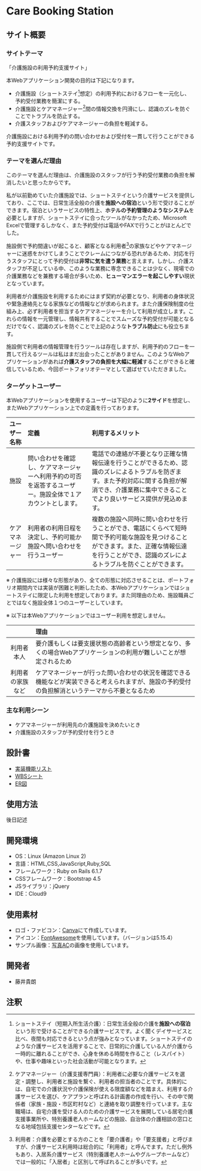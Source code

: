 # Care Booking Station

## サイト概要
### サイトテーマ
「介護施設の利用予約支援サイト」

本Webアプリケーション開発の目的は下記になります。
- 介護施設（ショートステイ[^1]想定）の利用予約におけるフローを一元化し、予約受付業務を簡潔にする。
- 介護施設とケアマネージャー[^2]間の情報交換を円滑にし、認識のズレを防ぐことでトラブルを防止する。
- 介護スタッフおよびケアマネージャーの負担を軽減する。

介護施設における利用予約の問い合わせおよび受付を一貫して行うことができる予約支援サイトです。

### テーマを選んだ理由
このテーマを選んだ理由は、介護施設のスタッフが行う予約受付業務の負担を解消したいと思ったからです。

私が以前勤めていた介護施設では、ショートステイという介護サービスを提供しており、ここでは、日常生活全般の介護を**施設への宿泊**という形で受けることができます。宿泊というサービスの特性上、**ホテルの予約管理のようなシステム**を必要としますが、ショートステイに合ったツールがなかったため、Microsoft Excelで管理するしかなく、また予約受付は電話やFAXで行うことがほとんどでした。

施設側で予約間違いが起こると、顧客となる利用者[^3]の家族などやケアマネージャーに迷惑をかけてしまうことでクレームにつながる恐れがあるため、対応を行うスタッフにとって予約受付は**非常に気を遣う業務**と言えます。しかし、介護スタッフが不足している中、このような業務に専念できることは少なく、現場での介護業務などを兼務する場合が多いため、**ヒューマンエラーを起こしやすい**現状となっています。

利用者が介護施設を利用するためにはまず契約が必要となり、利用者の身体状況や緊急連絡先となる家族などの情報などが求められます。また介護保険制度の仕組み上、必ず利用者を担当するケアマネージャーを介して利用が成立します。これらの情報を一元管理し、情報共有することでスムーズな予約受付が可能となるだけでなく、認識のズレを防ぐことで上記のような**トラブル防止**にも役立ちます。

施設側で利用者の情報管理を行うツールは存在しますが、利用予約のフローを一貫して行えるツールは私はまだ出会ったことがありません。このようなWebアプリケーションがあれば**介護スタッフの負担を大幅に軽減**することができると確信しているため、今回ポートフォリオテーマとして選ばせていただきました。

### ターゲットユーザー
本Webアプリケーションを使用するユーザーは下記のように**2サイド**を想定し、またWebアプリケーション上での定義を行っております。

|ユーザー名称|定義|利用するメリット|
| :----: | :---- | :---- |
|施設|問い合わせを確認し、ケアマネージャーへ利用予約の可否を返答するユーザー。施設全体で１アカウントとします。|電話での連絡が不要となり正確な情報伝達を行うことができるため、認識のズレによるトラブルを防ぎます。また予約対応に関する負担が解消でき、介護業務に集中できることでより良いサービス提供が見込めます。|
|ケアマネージャー|利用者の利用日程を決定し、予約可能か施設へ問い合わせを行うユーザー|複数の施設へ同時に問い合わせを行うことができ、電話にくらべて短時間で予約可能な施設を見つけることができます。また、正確な情報伝達を行うことができ、認識のズレによるトラブルを防ぐことができます。|

※ 介護施設には様々な形態があり、全ての形態に対応させることは、ポートフォリオ期間内では実装が困難と判断したため、本Webアプリケーションではショートステイに限定した利用を想定しております。また同理由のため、施設職員ごとではなく施設全体１つのユーザーとしています。

※ 以下は本Webアプリケーションではユーザー利用を想定しません。

||理由|
| :----: | :---- |
|利用者本人|要介護もしくは要支援状態の高齢者という想定となり、多くの場合Webアプリケーションの利用が難しいことが想定されるため|
|利用者の家族など|ケアマネージャーが行った問い合わせの状況を確認できる機能などが実装できると考えられますが、施設の予約受付の負担解消というテーマから不要となるため|

### 主な利用シーン
- ケアマネージャーが利用先の介護施設を決めたいとき
- 介護施設のスタッフが予約受付を行うとき

## 設計書

- [実装機能リスト](https://docs.google.com/spreadsheets/d/1J6Uxj-A30PedugFfqIiABtHzXFzedv6D5jPgz_zLnoQ/edit?usp=sharing)
- [WBSシート](https://docs.google.com/spreadsheets/d/1Y9kHUkS9Iz4I_2a5GB5P7F4Q2k2RhHR1o1ESg8uAGfI/edit?usp=sharing)
- [ER図](https://drive.google.com/file/d/1-5Mq1Rx-QLpNDq6YmvZexIg7xuPE_aFt/view?usp=sharing)

## 使用方法
後日記述

## 開発環境
- OS：Linux (Amazon Linux 2)
- 言語：HTML,CSS,JavaScript,Ruby,SQL
- フレームワーク：Ruby on Rails 6.1.7
- CSSフレームワーク：Bootstrap 4.5
- JSライブラリ：jQuery
- IDE：Cloud9

## 使用素材
- ロゴ・ファビコン：[Canva](https://www.canva.com/)にて作成しています。
- アイコン：[FontAwesome](https://fontawesome.com/)を使用しています。（バージョンは5.15.4）
- サンプル画像：[写真AC](https://www.photo-ac.com/)の画像を使用しています。

## 開発者
- 藤井貴朗


## 注釈
[^1]: ショートステイ（短期入所生活介護）：日常生活全般の介護を**施設への宿泊**という形で受けることができる介護サービスです。よく聞くデイサービスと比べ、夜間も対応できるという点が強みとなっています。ショートステイのような介護サービスを活用することで、日常的に介護している人が介護から一時的に離れることができ、心身を休める時間を作ること（レスパイト）や、仕事や趣味といった社会活動が可能となります。

[^2]: ケアマネージャー（介護支援専門員）：利用者に必要な介護サービスを選定・調整し、利用者と施設を繋ぐ、利用者の担当者のことです。具体的には、自宅での介護状況や介護保険が使える限度額などを踏まえ、利用する介護サービスを選び、ケアプランと呼ばれる計画書の作成を行い、その中で関係者（家族・施設・市区町村など）と連絡を取り調整を行っています。主な職場は、自宅介護を受ける人のための介護サービスを展開している居宅介護支援事業所や、特別養護老人ホームなどの施設、自治体の介護相談の窓口となる地域包括支援センターなどです。

[^3]: 利用者：介護を必要とする方のことを「要介護者」や「要支援者」と呼びますが、介護サービス利用時は総合的に「利用者」と呼んでます。ただし例外もあり、入居系介護サービス（特別養護老人ホームやグループホームなど）では一般的に「入居者」と区別して呼ばれることが多いです。